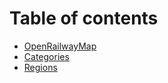 # Table of contents

* [OpenRailwayMap](README.md)
* [Categories](categories.md)
* [Regions](regions.md)